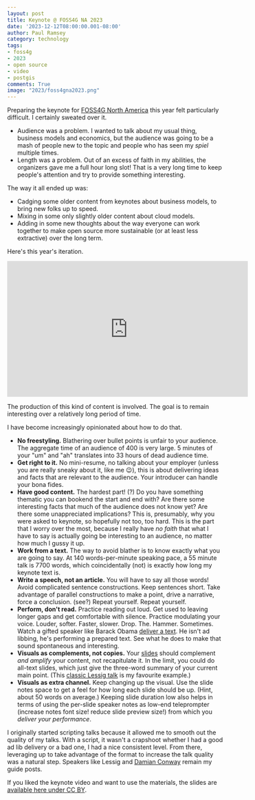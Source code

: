 ```yaml
---
layout: post
title: Keynote @ FOSS4G NA 2023
date: '2023-12-12T08:00:00.001-08:00'
author: Paul Ramsey
category: technology
tags:
- foss4g
- 2023
- open source
- video
- postgis
comments: True
image: "2023/foss4gna2023.png"
---
```


Preparing the keynote for [FOSS4G North America](https://foss4gna.org/) this year felt particularly difficult. I certainly sweated over it.

* Audience was a problem. I wanted to talk about my usual thing, business models and economics, but the audience was going to be a mash of people new to the topic and people who has seen my _spiel_ multiple times.
* Length was a problem. Out of an excess of faith in my abilities, the organizers gave me a full hour long slot! That is a very long time to keep people's attention and try to provide something interesting.

The way it all ended up was:

* Cadging some older content from keynotes about business models, to bring new folks up to speed.
* Mixing in some only slightly older content about cloud models.
* Adding in some new thoughts about the way everyone can work together to make open source more sustainable (or at least less extractive) over the long term.

Here's this year's iteration.

<iframe width="560" height="315" src="https://www.youtube.com/embed/1OfunxBysmg?start=190" title="YouTube video player" frameborder="0" allow="accelerometer; autoplay; clipboard-write; encrypted-media; gyroscope; picture-in-picture; web-share" allowfullscreen></iframe>

The production of this kind of content is involved. The goal is to remain interesting over a relatively long period of time. 

I have become increasingly opinionated about how to do that.

* **No freestyling.** Blathering over bullet points is unfair to your audience. The aggregate time of an audience of 400 is very large. 5 minutes of your "um" and "ah" translates into 33 hours of dead audience time.
* **Get right to it.** No mini-resume, no talking about your employer (unless you are really sneaky about it, like me 😉), this is about delivering ideas and facts that are relevant to the audience. Your introducer can handle your bona fides.
* **Have good content.** The hardest part! (?) Do you have something thematic you can bookend the start and end with? Are there some interesting facts that much of the audience does not know yet? Are there some unappreciated implications? This is, presumably, why you were asked to keynote, so hopefully not too, too hard. This is the part that I worry over the most, because I really have _no faith_ that what I have to say is actually going be interesting to an audience, no matter how much I gussy it up.
* **Work from a text.** The way to avoid blather is to know exactly what you are going to say. At 140 words-per-minute speaking pace, a 55 minute talk is 7700 words, which coincidentally (not) is exactly how long my keynote text is.
* **Write a speech, not an article.** You will have to say all those words! Avoid complicated sentence constructions. Keep sentences short. Take advantage of parallel constructions to make a point, drive a narrative, force a conclusion. (see?) Repeat yourself. Repeat yourself.
* **Perform, don't read.** Practice reading out loud. Get used to leaving longer gaps and get comfortable with silence. Practice modulating your voice. Louder, softer. Faster, slower. Drop. The. Hammer. Sometimes. Watch a gifted speaker like Barack Obama [deliver a text](https://youtube.com/watch?v=pWe7wTVbLUU). He isn't ad libbing, he's performing a prepared text. See what he does to make that sound spontaneous and interesting.
* **Visuals as complements, not copies.** Your [slides](https://docs.google.com/presentation/d/1v0S_ExDBR7AcDOqH9C8TpdZ04iuXTFdotiQXGivhbpY/edit) should complement _and amplify_ your content, not recapitulate it. In the limit, you could do all-text slides, which just give the three-word summary of your current main point. (This [classic Lessig talk](https://www.youtube.com/watch?v=hxKlmCh0tGA&ab_channel=lessig) is my favourite example.) 
* **Visuals as extra channel.** Keep changing up the visual. Use the slide notes space to get a feel for how long each slide should be up. (Hint, about 50 words on average.) Keeping slide duration low also helps in terms of using the per-slide speaker notes as low-end teleprompter (increase notes font size! reduce slide preview size!) from which you _deliver your performance_.

I originally started scripting talks because it allowed me to smooth out the quality of my talks. With a script, it wasn't a crapshoot whether I had a good ad lib delivery or a bad one, I had a nice consistent level. From there, leveraging up to take advantage of the format to increase the talk quality was a natural step. Speakers like Lessig and [Damian Conway](https://www.youtube.com/watch?v=JB87qJGSvuk) remain my guide posts.

If you liked the keynote video and want to use the materials, the slides are [available here under CC BY](https://docs.google.com/presentation/d/1v0S_ExDBR7AcDOqH9C8TpdZ04iuXTFdotiQXGivhbpY/edit).

